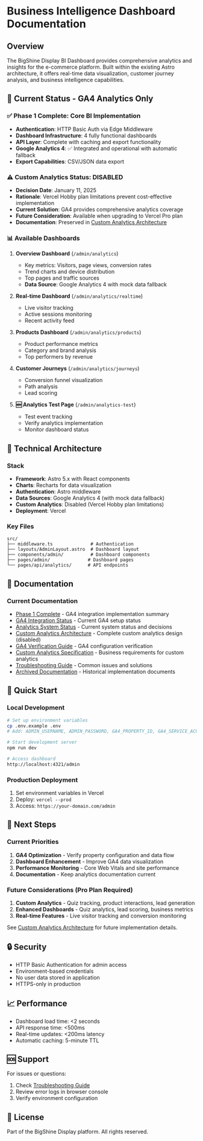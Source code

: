 # Business Intelligence Dashboard Documentation

## Overview

The BigShine Display BI Dashboard provides comprehensive analytics and insights for the e-commerce platform. Built within the existing Astro architecture, it offers real-time data visualization, customer journey analysis, and business intelligence capabilities.

## 🚀 Current Status - GA4 Analytics Only

### ✅ Phase 1 Complete: Core BI Implementation
- **Authentication**: HTTP Basic Auth via Edge Middleware
- **Dashboard Infrastructure**: 4 fully functional dashboards
- **API Layer**: Complete with caching and export functionality
- **Google Analytics 4**: ✅ Integrated and operational with automatic fallback
- **Export Capabilities**: CSV/JSON data export

### ⚠️ Custom Analytics Status: DISABLED
- **Decision Date**: January 11, 2025
- **Rationale**: Vercel Hobby plan limitations prevent cost-effective implementation
- **Current Solution**: GA4 provides comprehensive analytics coverage
- **Future Consideration**: Available when upgrading to Vercel Pro plan
- **Documentation**: Preserved in [Custom Analytics Architecture](./CUSTOM_ANALYTICS_ARCHITECTURE.md)

### 📊 Available Dashboards

1. **Overview Dashboard** (`/admin/analytics`)
   - Key metrics: Visitors, page views, conversion rates
   - Trend charts and device distribution
   - Top pages and traffic sources
   - **Data Source**: Google Analytics 4 with mock data fallback

2. **Real-time Dashboard** (`/admin/analytics/realtime`)
   - Live visitor tracking
   - Active sessions monitoring
   - Recent activity feed

3. **Products Dashboard** (`/admin/analytics/products`)
   - Product performance metrics
   - Category and brand analysis
   - Top performers by revenue

4. **Customer Journeys** (`/admin/analytics/journeys`)
   - Conversion funnel visualization
   - Path analysis
   - Lead scoring

5. **🆕 Analytics Test Page** (`/admin/analytics-test`)
   - Test event tracking
   - Verify analytics implementation
   - Monitor dashboard status

## 🔧 Technical Architecture

### Stack
- **Framework**: Astro 5.x with React components
- **Charts**: Recharts for data visualization
- **Authentication**: Astro middleware
- **Data Sources**: Google Analytics 4 (with mock data fallback)
- **Custom Analytics**: Disabled (Vercel Hobby plan limitations)
- **Deployment**: Vercel

### Key Files
```
src/
├── middleware.ts              # Authentication
├── layouts/AdminLayout.astro  # Dashboard layout
├── components/admin/          # Dashboard components
├── pages/admin/              # Dashboard pages
└── pages/api/analytics/      # API endpoints
```

## 📖 Documentation

### Current Documentation
- [Phase 1 Complete](./PHASE_1_COMPLETE.md) - GA4 integration implementation summary
- [GA4 Integration Status](./ga4-integration-status.md) - Current GA4 setup status
- [Analytics System Status](./analytics-system-status-and-issues.md) - Current system status and decisions
- [Custom Analytics Architecture](./CUSTOM_ANALYTICS_ARCHITECTURE.md) - Complete custom analytics design (disabled)
- [GA4 Verification Guide](./GA4_VERIFICATION_GUIDE.md) - GA4 configuration verification
- [Custom Analytics Specification](./custom-analytics-specification.md) - Business requirements for custom analytics
- [Troubleshooting Guide](./troubleshooting.md) - Common issues and solutions
- [Archived Documentation](./archive/README.md) - Historical implementation documents

## 🚦 Quick Start

### Local Development
```bash
# Set up environment variables
cp .env.example .env
# Add: ADMIN_USERNAME, ADMIN_PASSWORD, GA4_PROPERTY_ID, GA4_SERVICE_ACCOUNT_KEY

# Start development server
npm run dev

# Access dashboard
http://localhost:4321/admin
```

### Production Deployment
1. Set environment variables in Vercel
2. Deploy: `vercel --prod`
3. Access: `https://your-domain.com/admin`

## 🎯 Next Steps

### Current Priorities
1. **GA4 Optimization** - Verify property configuration and data flow
2. **Dashboard Enhancement** - Improve GA4 data visualization
3. **Performance Monitoring** - Core Web Vitals and site performance
4. **Documentation** - Keep analytics documentation current

### Future Considerations (Pro Plan Required)
1. **Custom Analytics** - Quiz tracking, product interactions, lead generation
2. **Enhanced Dashboards** - Quiz analytics, lead scoring, business metrics
3. **Real-time Features** - Live visitor tracking and conversion monitoring

See [Custom Analytics Architecture](./CUSTOM_ANALYTICS_ARCHITECTURE.md) for future implementation details.

## 🔒 Security

- HTTP Basic Authentication for admin access
- Environment-based credentials
- No user data stored in application
- HTTPS-only in production

## 📈 Performance

- Dashboard load time: <2 seconds
- API response time: <500ms
- Real-time updates: <200ms latency
- Automatic caching: 5-minute TTL

## 🆘 Support

For issues or questions:
1. Check [Troubleshooting Guide](./troubleshooting.md)
2. Review error logs in browser console
3. Verify environment configuration

## 📝 License

Part of the BigShine Display platform. All rights reserved.